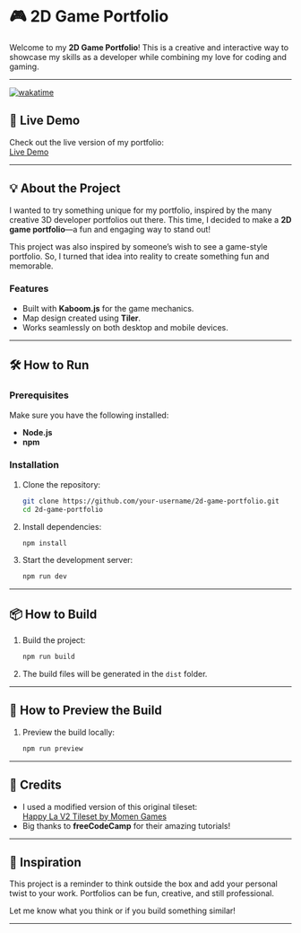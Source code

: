 
# 🎮 2D Game Portfolio  

Welcome to my **2D Game Portfolio**! This is a creative and interactive way to showcase my skills as a developer while combining my love for coding and gaming.  

---
[![wakatime](https://wakatime.com/badge/user/9dec8e1b-8ebe-44ff-bac3-978088f17217/project/4446a2ae-3f92-4089-8bce-0af9cadb0c1a.svg)](https://wakatime.com/badge/user/9dec8e1b-8ebe-44ff-bac3-978088f17217/project/4446a2ae-3f92-4089-8bce-0af9cadb0c1a)

## 🚀 Live Demo  
Check out the live version of my portfolio:  
[Live Demo](https://2-d-portfolio-zeta.vercel.app/)  

---



## 💡 About the Project  
I wanted to try something unique for my portfolio, inspired by the many creative 3D developer portfolios out there. This time, I decided to make a **2D game portfolio**—a fun and engaging way to stand out!  

This project was also inspired by someone’s wish to see a game-style portfolio. So, I turned that idea into reality to create something fun and memorable.  

### Features  
- Built with **Kaboom.js** for the game mechanics.  
- Map design created using **Tiler**.  
- Works seamlessly on both desktop and mobile devices.  

---

## 🛠️ How to Run  

### Prerequisites  
Make sure you have the following installed:  
- **Node.js**  
- **npm**  

### Installation  
1. Clone the repository:  
   ```bash
   git clone https://github.com/your-username/2d-game-portfolio.git
   cd 2d-game-portfolio
   ```  
2. Install dependencies:  
   ```bash
   npm install
   ```  
3. Start the development server:  
   ```bash
   npm run dev
   ```  

---

## 📦 How to Build  
1. Build the project:  
   ```bash
   npm run build
   ```  
2. The build files will be generated in the `dist` folder.  

---

## 👀 How to Preview the Build  
1. Preview the build locally:  
   ```bash
   npm run preview
   ```  

---

## 🎨 Credits  
- I used a modified version of this original tileset:  
  [Happy La V2 Tileset by Momen Games](https://momen-games.itch.io/happy-la-v2-ts)  
- Big thanks to **freeCodeCamp** for their amazing tutorials!  

---

## 🌟 Inspiration  
This project is a reminder to think outside the box and add your personal twist to your work. Portfolios can be fun, creative, and still professional.  

Let me know what you think or if you build something similar!  

---
